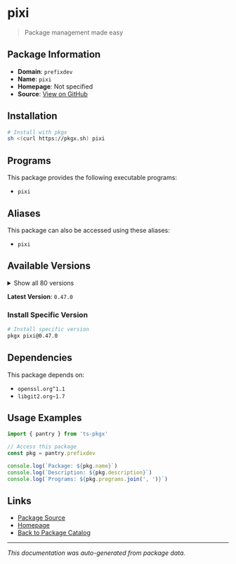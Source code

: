 # pixi

> Package management made easy

## Package Information

- **Domain**: `prefixdev`
- **Name**: `pixi`
- **Homepage**: Not specified
- **Source**: [View on GitHub](https://github.com/pkgxdev/pantry/tree/main/projects/prefix.dev/package.yml)

## Installation

```bash
# Install with pkgx
sh <(curl https://pkgx.sh) pixi
```

## Programs

This package provides the following executable programs:

- `pixi`

## Aliases

This package can also be accessed using these aliases:

- `pixi`

## Available Versions

<details>
<summary>Show all 80 versions</summary>

- `0.47.0`, `0.46.0`, `0.45.0`, `0.44.0`, `0.43.3`
- `0.43.2`, `0.43.1`, `0.43.0`, `0.42.1`, `0.42.0`
- `0.41.4`, `0.41.3`, `0.41.2`, `0.41.1`, `0.41.0`
- `0.40.3`, `0.40.2`, `0.40.1`, `0.40.0`, `0.39.5`
- `0.39.4`, `0.39.3`, `0.39.2`, `0.39.1`, `0.39.0`
- `0.38.0`, `0.37.0`, `0.36.0`, `0.35.0`, `0.34.0`
- `0.33.0`, `0.32.2`, `0.32.1`, `0.32.0`, `0.31.0`
- `0.30.0`, `0.29.0`, `0.28.2`, `0.28.1`, `0.28.0`
- `0.27.1`, `0.27.0`, `0.26.1`, `0.26.0`, `0.25.0`
- `0.24.2`, `0.24.1`, `0.24.0`, `0.23.0`, `0.22.0`
- `0.21.1`, `0.21.0`, `0.20.1`, `0.20.0`, `0.19.1`
- `0.19.0`, `0.18.0`, `0.17.1`, `0.17.0`, `0.16.1`
- `0.16.0`, `0.15.2`, `0.15.1`, `0.15.0`, `0.14.0`
- `0.13.0`, `0.12.0`, `0.11.1`, `0.11.0`, `0.10.0`
- `0.9.1`, `0.9.0`, `0.8.0`, `0.7.0`, `0.6.0`
- `0.5.0`, `0.4.0`, `0.3.0`, `0.2.0`, `0.1.0`

</details>

**Latest Version**: `0.47.0`

### Install Specific Version

```bash
# Install specific version
pkgx pixi@0.47.0
```

## Dependencies

This package depends on:

- `openssl.org^1.1`
- `libgit2.org~1.7`

## Usage Examples

```typescript
import { pantry } from 'ts-pkgx'

// Access this package
const pkg = pantry.prefixdev

console.log(`Package: ${pkg.name}`)
console.log(`Description: ${pkg.description}`)
console.log(`Programs: ${pkg.programs.join(', ')}`)
```

## Links

- [Package Source](https://github.com/pkgxdev/pantry/tree/main/projects/prefix.dev/package.yml)
- [Homepage](#)
- [Back to Package Catalog](../package-catalog.md)

---

*This documentation was auto-generated from package data.*
